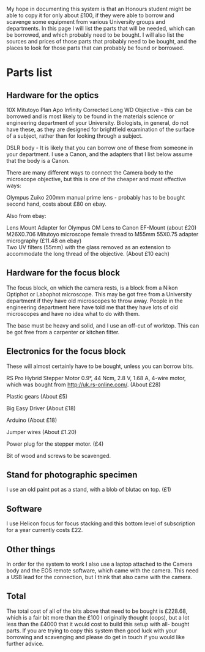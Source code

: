 
My hope in documenting this system is that an Honours student might be able to copy it for only about £100, if they were able to borrow and scavenge some equipment from various University groups and departments. In this page I will list the parts that will be needed, which can be borrowed, and which probably need to be bought. I will also list the sources and prices of those parts that probably need to be bought, and the places to look for those parts that can probably be found or borrowed. 


# Parts list

## Hardware for the optics

10X Mitutoyo Plan Apo Infinity Corrected Long WD Objective - this can be borrowed and is most likely to be found in the materials science or engineering department of your University. Biologists, in general, do not have these, as they are designed for brightfield examination of the surface of a subject, rather than for looking through a subject. 

DSLR body - It is likely that you can borrow one of these from someone in your department. I use a Canon, and the adapters that I list below assume that the body is a Canon. 

There are many different ways to connect the Camera body to the microscope objective, but this is one of the cheaper and most effective ways:

Olympus Zuiko 200mm manual prime lens - probably has to be bought second hand, costs about £80 on ebay. 

Also from ebay:

Lens Mount Adapter for Olympus OM Lens to Canon EF-Mount (about £20)<br>
M26X0.706 Mitutoyo microscope female thread to M55mm 55X0.75 adapter micrography (£11.48 on ebay)<br>
Two UV filters (55mm) with the glass removed as an extension to accommodate the long thread of the objective. (About £10 each)<br>


## Hardware for the focus block

The focus block, on which the camera rests, is a block from a Nikon Optiphot or Labophot microscope. This may be got free from a University department if they have old microscopes to throw away. People in the engineering department here have told me that they have lots of old microscopes and have no idea what to do with them. 

The base must be heavy and solid, and I use an off-cut of worktop. This can be got free from a carpenter or kitchen fitter. 

## Electronics for the focus block

These will almost certainly have to be bought, unless you can borrow bits.

RS Pro Hybrid Stepper Motor 0.9°, 44 Ncm, 2.8 V, 1.68 A, 4-wire motor, which was bought from http://uk.rs-online.com/. (About £28) 

Plastic gears (About £5)

Big Easy Driver (About £18)

Arduino (About £18)

Jumper wires (About £1.20)

Power plug for the stepper motor. (£4)

Bit of wood and screws to be scavenged. 

## Stand for photographic specimen

I use an old paint pot as a stand, with a blob of blutac on top. (£1)

## Software

I use Helicon focus for focus stacking and this bottom level of subscription for a year currently costs £22.

## Other things

In order for the system to work I also use a laptop attached to the Camera body and the EOS remote software, which came with the camera. This need a USB lead for the connection, but I think that also came with the camera. 

## Total

The total cost of all of the bits above that need to be bought is £228.68, which is a fair bit more than the £100 I originally thought (oops), but a lot less than the £4000 that it would cost to build this setup with all- bought parts. If you are trying to copy this system then good luck with your borrowing and scavenging and please do get in touch if you would like further advice. 



